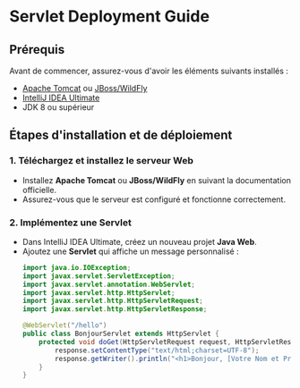 # Servlet Deployment Guide

## Prérequis
Avant de commencer, assurez-vous d'avoir les éléments suivants installés :
- [Apache Tomcat](https://tomcat.apache.org/download-90.cgi) ou [JBoss/WildFly](https://www.wildfly.org/downloads/)
- [IntelliJ IDEA Ultimate](https://www.jetbrains.com/idea/download/)
- JDK 8 ou supérieur

## Étapes d'installation et de déploiement

### 1. Téléchargez et installez le serveur Web
- Installez **Apache Tomcat** ou **JBoss/WildFly** en suivant la documentation officielle.
- Assurez-vous que le serveur est configuré et fonctionne correctement.

### 2. Implémentez une Servlet
- Dans IntelliJ IDEA Ultimate, créez un nouveau projet **Java Web**.
- Ajoutez une **Servlet** qui affiche un message personnalisé :
  ```java
  import java.io.IOException;
  import javax.servlet.ServletException;
  import javax.servlet.annotation.WebServlet;
  import javax.servlet.http.HttpServlet;
  import javax.servlet.http.HttpServletRequest;
  import javax.servlet.http.HttpServletResponse;

  @WebServlet("/hello")
  public class BonjourServlet extends HttpServlet {
      protected void doGet(HttpServletRequest request, HttpServletResponse response) throws ServletException, IOException {
          response.setContentType("text/html;charset=UTF-8");
          response.getWriter().println("<h1>Bonjour, [Votre Nom et Prénom]!</h1>");
      }
  }
